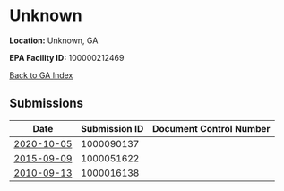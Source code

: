 # Unknown

**Location:** Unknown, GA

**EPA Facility ID:** 100000212469

[Back to GA Index](../../index.md)

## Submissions

| Date | Submission ID | Document Control Number |
|------|--------------|-------------------------|
| [2020-10-05](submissions/1000090137.md) | 1000090137 |  |
| [2015-09-09](submissions/1000051622.md) | 1000051622 |  |
| [2010-09-13](submissions/1000016138.md) | 1000016138 |  |
